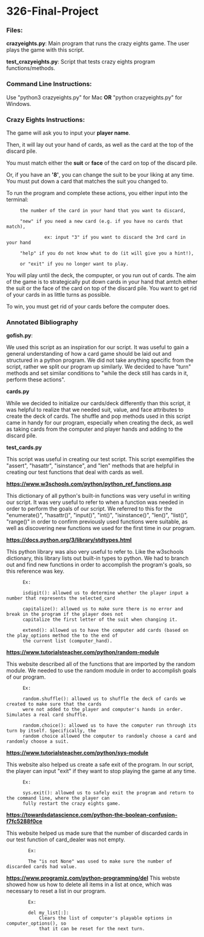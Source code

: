 # 326-Final-Project

### **Files**:

**crazyeights.py**: Main program that runs the crazy eights game. The user plays the game with this script.
          
**test_crazyeights.py**: Script that tests crazy eights program functions/methods.
      
### **Command Line Instructions:**
Use "python3 crazyeights.py" for Mac
             **OR**
"python crazyeights.py" for Windows.

### **Crazy Eights Instructions:**
The game will ask you to input your **player name**.

Then, it will lay out your hand of cards, as well as the card at the top of the discard pile.

You must match either the **suit** or **face** of the card on top of the discard pile.

Or, if you have an **'8'**, you can change the suit to be your liking at any time. 
You must put down a card that matches the suit you changed to.

To run the program and complete these actions, you either input into the terminal:

         the number of the card in your hand that you want to discard,
         
         "new" if you need a new card (e.g. if you have no cards that match),
         
                  ex: input "3" if you want to discard the 3rd card in your hand
                  
         "help" if you do not know what to do (it will give you a hint!),
         
         or "exit" if you no longer want to play.
         
You will play until the deck, the compupter, or you run out of cards. The aim of the game is to 
strategically put down cards in your hand that amtch either the suit or the face of the card on 
top of the discard pile. You want to get rid of your cards in as little turns as possible.

To win, you must get rid of your cards before the computer does.

### **Annotated Bibliography**

**gofish.py**:

We used this script as an inspiration for our script. It was useful to gain a general understanding 
of how a card game should be laid out and structured in a python program. We did not take anything 
specific from the script, rather we split our program up similarly. We decided to have "turn" methods 
and set similar conditions to "while the deck still has cards in it, perform these actions".

**cards.py**

While we decided to initialize our cards/deck differently than this script, it was helpful to realize 
that we needed suit, value, and face attributes to create the deck of cards. The shuffle and pop methods 
used in this script came in handy for our program, especially when creating the deck, as well as taking 
cards from the computer and player hands and adding to the discard pile.

**test_cards.py**

This script was useful in creating our test script. This script exemplifies the "assert", "hasattr", 
"isinstance", and "len" methods that are helpful in creating our test functions that deal with cards 
as well.

**https://www.w3schools.com/python/python_ref_functions.asp**

This dictionary of all python's built-in functions was very useful in writing our script. It was very 
useful to refer to when a function was needed in order to perform the goals of our script. We referred 
to this for the "enumerate()", "hasattr()", "input()", "int()", "isinstance()", "len()", "list()", 
"range()" in order to confirm previously used functions were suitable, as well as discovering new functions 
we used for the first time in our program.

**https://docs.python.org/3/library/stdtypes.html**

This python library was also very useful to refer to. Like the w3schools dictionary, this library lists out 
built-in types to python. We had to branch out and find new functions in order to accomplish the program's 
goals, so this reference was key. 

          Ex:

          isdigit(): allowed us to determine whether the player input a number that represents the selected_card
          
          capitalize(): allowed us to make sure there is no error and break in the program if the player does not 
          capitalize the first letter of the suit when changing it. 
          
          extend(): allowed us to have the computer add cards (based on the play_options method the to the end of 
          the current list (computer_hand).
          
**https://www.tutorialsteacher.com/python/random-module**

This website described all of the functions that are imported by the random module. We needed to use the random 
module in order to accomplish goals of our program.

          Ex:

          random.shuffle(): allowed us to shuffle the deck of cards we created to make sure that the cards 
          were not added to the player and computer's hands in order. Simulates a real card shuffle.
          
          random.choice(): allowed us to have the computer run through its turn by itself. Specifically, the 
          random choice allowed the computer to randomly choose a card and randomly choose a suit.

**https://www.tutorialsteacher.com/python/sys-module**

This website also helped us create a safe exit of the program. In our script, the player can input "exit" if 
they want to stop playing the game at any time.

          Ex:
          
          sys.exit(): allowed us to safely exit the program and return to the command line, where the player can 
          fully restart the crazy eights game.

**https://towardsdatascience.com/python-the-boolean-confusion-f7fc5288f0ce**

This website helped us made sure that the number of discarded cards in our test function of card_dealer was not 
empty. 

            Ex:

            The "is not None" was used to make sure the number of discarded cards had value.

**https://www.programiz.com/python-programming/del**
This webste showed how us how to delete all items in a list at once, which was necessary to reset a list in our program.

            Ex:
            
            del my_list[:]:
                Clears the list of computer's playable options in computer_options(), so 
                that it can be reset for the next turn.
